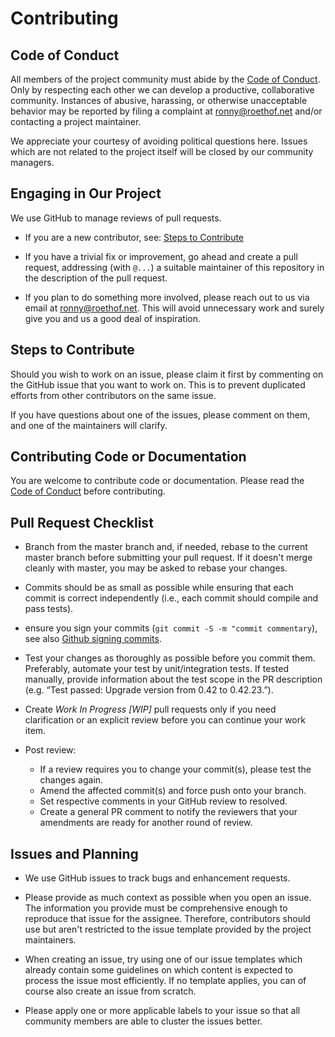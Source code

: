 # Contributing
 
## Code of Conduct
 
All members of the project community must abide by the [Code of Conduct](CODE_OF_CONDUCT.md).
Only by respecting each other we can develop a productive, collaborative community.
Instances of abusive, harassing, or otherwise unacceptable behavior may be reported by filing a complaint at ronny@roethof.net and/or contacting a project maintainer. 
 
We appreciate your courtesy of avoiding political questions here. Issues which are not related to the project itself will be closed by our community managers. 
 
## Engaging in Our Project
 
We use GitHub to manage reviews of pull requests.
 
* If you are a new contributor, see: [Steps to Contribute](#steps-to-contribute)
 
* If you have a trivial fix or improvement, go ahead and create a pull request, addressing (with `@...`) a suitable maintainer of this repository in the description of the pull request.
 
* If you plan to do something more involved, please reach out to us via email at ronny@roethof.net. This will avoid unnecessary work and surely give you and us a good deal of inspiration.

 
## Steps to Contribute
 
Should you wish to work on an issue, please claim it first by commenting on the GitHub issue that you want to work on. This is to prevent duplicated efforts from other contributors on the same issue.
 
If you have questions about one of the issues, please comment on them, and one of the maintainers will clarify.
 
## Contributing Code or Documentation
 
You are welcome to contribute code or documentation. Please read the [Code of Conduct](CODE_OF_CONDUCT.md) before contributing. 
 
## Pull Request Checklist
 
* Branch from the master branch and, if needed, rebase to the current master branch before submitting your pull request. If it doesn't merge cleanly with master, you may be asked to rebase your changes.
 
* Commits should be as small as possible while ensuring that each commit is correct independently (i.e., each commit should compile and pass tests).

* ensure you sign your commits (`git commit -S -m "commit commentary`), see also [Github signing commits](https://help.github.com/en/github/authenticating-to-github/signing-commits). 

* Test your changes as thoroughly as possible before you commit them. Preferably, automate your test by unit/integration tests. If tested manually, provide information about the test scope in the PR description (e.g. “Test passed: Upgrade version from 0.42 to 0.42.23.”).
 
* Create _Work In Progress [WIP]_ pull requests only if you need clarification or an explicit review before you can continue your work item.
 
* Post review:
  * If a review requires you to change your commit(s), please test the changes again.
  * Amend the affected commit(s) and force push onto your branch.
  * Set respective comments in your GitHub review to resolved.
  * Create a general PR comment to notify the reviewers that your amendments are ready for another round of review.
 
## Issues and Planning
 
* We use GitHub issues to track bugs and enhancement requests. 
 
* Please provide as much context as possible when you open an issue. The information you provide must be comprehensive enough to reproduce that issue for the assignee. Therefore, contributors should use but aren't restricted to the issue template provided by the project maintainers.
 
* When creating an issue, try using one of our issue templates which already contain some guidelines on which content is expected to process the issue most efficiently. If no template applies, you can of course also create an issue from scratch.
 
* Please apply one or more applicable labels to your issue so that all community members are able to cluster the issues better.
